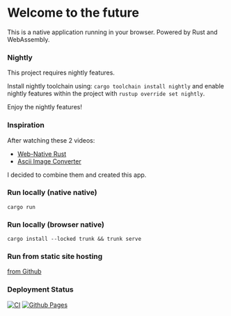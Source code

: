 
# Welcome to the future

This is a native application running in your browser.
Powered by Rust and WebAssembly.

### Nightly

This project requires nightly features.

Install nightly toolchain using:
`cargo toolchain install nightly`
and enable nightly features within the project with
`rustup override set nightly`.

Enjoy the nightly features!

### Inspiration

After watching these 2 videos:

* [Web-Native Rust](https://www.youtube.com/watch?v=y10jJX35shE&t=441s)
* [Ascii Image Converter](https://www.youtube.com/watch?v=uSYd8HjY6GE)

I decided to combine them and created this app.

### Run locally (native native)

`cargo run`

### Run locally (browser native)

`cargo install --locked trunk && trunk serve`

### Run from static site hosting

[from Github](github.io/maixnor/ascii)

### Deployment Status

[![CI](https://github.com/maixnor/ascii/actions/workflows/rust.yml/badge.svg)](https://github.com/maixnor/ascii/actions/workflows/rust.yml)
[![Github Pages](https://github.com/maixnor/ascii/actions/workflows/pages.yml/badge.svg)](https://github.com/maixnor/ascii/actions/workflows/pages.yml)
